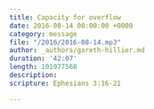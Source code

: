 ```yaml
---
title: Capacity for overflow
date: 2016-08-14 00:00:00 +0000
category: message
file: "/2016/2016-08-14.mp3"
author: _authors/gareth-hillier.md
duration: '42:07'
length: 101077568
description: 
scripture: Ephesians 3:16-21

---
```

